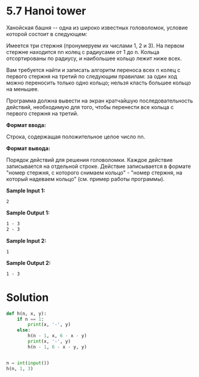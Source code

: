 # 5.7 Hanoi tower

Ханойская башня -- одна из широко известных головоломок, условие которой состоит в следующем:

Имеется три стержня (пронумеруем их числами 1, 2 и 3). На первом стержне находится nn колец с радиусами от 1 до n.
Кольца отсортированы по радиусу, и наибольшее кольцо лежит ниже всех.

Вам требуется найти и записать алгоритм переноса всех n колец с первого стержня на третий по следующим правилам:
за один ход можно переносить только одно кольцо;
нельзя класть большее кольцо на меньшее.

Программа должна вывести на экран кратчайшую последовательность действий, необходимую для того, чтобы перенести все
кольца с первого стержня на третий.

**Формат ввода:**

Строка, содержащая положительное целое число nn.

**Формат вывода:**

Порядок действий для решения головоломки. Каждое действие записывается на отдельной строке. Действие записывается в
формате "номер стержня, с которого снимаем кольцо" - "номер стержня, на который надеваем кольцо" (см. пример работы
программы).

**Sample Input 1:**

`2`

**Sample Output 1:**

```1 - 2
1 - 3
2 - 3
```

**Sample Input 2:**

`1`

**Sample Output 2:**

`1 - 3`

# Solution

```python
def h(n, x, y):
    if n == 1:
        print(x, '-', y)
    else:
        h(n - 1, x, 6 - x - y)
        print(x, '-', y)
        h(n - 1, 6 - x - y, y)


n = int(input())
h(n, 1, 3)
```